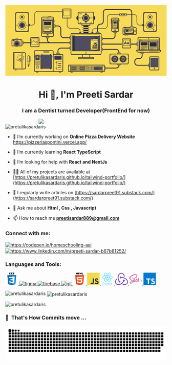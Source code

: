![MasterHead](https://raw.githubusercontent.com/muhammadnurulahsan/muhammadnurulahsan/main/ahsan.gif)
<h1 align="center">Hi 👋, I'm Preeti Sardar</h1>
<h3 align="center">I am a Dentist turned Developer(FrontEnd for now)</h3>
<img align='right' width='400' src='https://i.pinimg.com/originals/e7/26/c7/e726c74ac081eed50feee1433d12c998.gif' >
<p align="left"> <img src="https://komarev.com/ghpvc/?username=pretulikasardaris&label=Profile%20views&color=0e75b6&style=flat" alt="pretulikasardaris" /> </p>



- 🔭 I’m currently working on **Online Pizza Delivery Website**   https://pizzeriaspontini.vercel.app/

- 🌱 I’m currently learning **React TypeScript**

- 🤝 I’m looking for help with **React and NextJs**

- 👨‍💻 All of my projects are available at [https://pretulikasardaris.github.io/tailwind-portfolio/](https://pretulikasardaris.github.io/tailwind-portfolio/)

- 📝 I regularly write articles on [https://sardarpreet91.substack.com/](https://sardarpreet91.substack.com/)

- 💬 Ask me about **Html , Css , Javascript**

- 📫 How to reach me **preetisardar889@gmail.com**

<h3 align="left">Connect with me:</h3>
<p align="left">
<a href="https://codepen.io/https://codepen.io/homeschooling-aai" target="blank"><img align="center" src="https://raw.githubusercontent.com/rahuldkjain/github-profile-readme-generator/master/src/images/icons/Social/codepen.svg" alt="https://codepen.io/homeschooling-aai" height="30" width="40" /></a>
<a href="https://linkedin.com/in/https://www.linkedin.com/in/preeti-sardar-b67b81252/" target="blank"><img align="center" src="https://raw.githubusercontent.com/rahuldkjain/github-profile-readme-generator/master/src/images/icons/Social/linked-in-alt.svg" alt="https://www.linkedin.com/in/preeti-sardar-b67b81252/" height="30" width="40" /></a>
</p>






<h3 align="left">Languages and Tools:</h3>
<p align="left"> <a href="https://www.w3schools.com/css/" target="_blank" rel="noreferrer"> <img src="https://raw.githubusercontent.com/devicons/devicon/master/icons/css3/css3-original-wordmark.svg" alt="css3" width="40" height="40"/> </a> <a href="https://www.figma.com/" target="_blank" rel="noreferrer"> <img src="https://www.vectorlogo.zone/logos/figma/figma-icon.svg" alt="figma" width="40" height="40"/> </a> <a href="https://firebase.google.com/" target="_blank" rel="noreferrer"> <img src="https://www.vectorlogo.zone/logos/firebase/firebase-icon.svg" alt="firebase" width="40" height="40"/> </a> <a href="https://git-scm.com/" target="_blank" rel="noreferrer"> <img src="https://www.vectorlogo.zone/logos/git-scm/git-scm-icon.svg" alt="git" width="40" height="40"/> </a> <a href="https://www.w3.org/html/" target="_blank" rel="noreferrer"> <img src="https://raw.githubusercontent.com/devicons/devicon/master/icons/html5/html5-original-wordmark.svg" alt="html5" width="40" height="40"/> </a> <a href="https://developer.mozilla.org/en-US/docs/Web/JavaScript" target="_blank" rel="noreferrer"> <img src="https://raw.githubusercontent.com/devicons/devicon/master/icons/javascript/javascript-original.svg" alt="javascript" width="40" height="40"/> </a> <a href="https://reactjs.org/" target="_blank" rel="noreferrer"> <img src="https://raw.githubusercontent.com/devicons/devicon/master/icons/react/react-original-wordmark.svg" alt="react" width="40" height="40"/> </a> <a href="https://redux.js.org" target="_blank" rel="noreferrer"> <img src="https://raw.githubusercontent.com/devicons/devicon/master/icons/redux/redux-original.svg" alt="redux" width="40" height="40"/> </a> <a href="https://sass-lang.com" target="_blank" rel="noreferrer"> <img src="https://raw.githubusercontent.com/devicons/devicon/master/icons/sass/sass-original.svg" alt="sass" width="40" height="40"/> </a> <a href="https://www.typescriptlang.org/" target="_blank" rel="noreferrer"> <img src="https://raw.githubusercontent.com/devicons/devicon/master/icons/typescript/typescript-original.svg" alt="typescript" width="40" height="40"/> </a> </p>

<p><img align="left" src="https://github-readme-stats.vercel.app/api/top-langs?username=pretulikasardaris&show_icons=true&locale=en&layout=compact" alt="pretulikasardaris" /></p>

<p>&nbsp;<img align="center" src="https://github-readme-stats.vercel.app/api?username=pretulikasardaris&show_icons=true&locale=en" alt="pretulikasardaris" /></p>

<p><img align="center" src="https://github-readme-streak-stats.herokuapp.com/?user=pretulikasardaris&" alt="pretulikasardaris" /></p>


### 🐍 &nbsp;That's How Commits move ...

<div align="center">
  <a href="https://github.com/Adityakanoi2001/">
  <img src="https://github.com/1999AZZAR/1999AZZAR/blob/readme/resources/img/grid-snake.svg"
       alt="snake" /></a>
</div>
